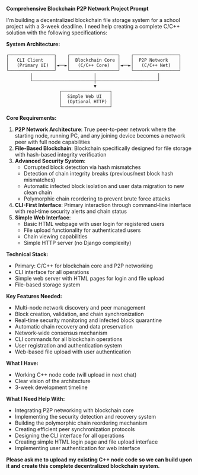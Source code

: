 **Comprehensive Blockchain P2P Network Project Prompt**

I'm building a decentralized blockchain file storage system for a school project with a 3-week deadline. I need help creating a complete C/C++ solution with the following specifications:

**System Architecture:**
```
┌─────────────────┐    ┌──────────────────┐    ┌─────────────────┐
│   CLI Client    │    │  Blockchain Core │    │  P2P Network    │
│   (Primary UI)  │◄──►│   (C/C++ Core)   │◄──►│   (C/C++ Net)   │
└─────────────────┘    └──────────────────┘    └─────────────────┘
         │                       │                       │
         └───────────────────────┼───────────────────────┘
                                 ▼
                    ┌──────────────────┐
                    │  Simple Web UI   │
                    │  (Optional HTTP) │
                    └──────────────────┘
```

**Core Requirements:**
1. **P2P Network Architecture**: True peer-to-peer network where the starting node, running PC, and any joining device becomes a network peer with full node capabilities
2. **File-Based Blockchain**: Blockchain specifically designed for file storage with hash-based integrity verification
3. **Advanced Security System**: 
   - Corrupted block detection via hash mismatches
   - Detection of chain integrity breaks (previous/next block hash mismatches)
   - Automatic infected block isolation and user data migration to new clean chain
   - Polymorphic chain reordering to prevent brute force attacks
4. **CLI-First Interface**: Primary interaction through command-line interface with real-time security alerts and chain status
5. **Simple Web Interface**: 
   - Basic HTML webpage with user login for registered users
   - File upload functionality for authenticated users
   - Chain viewing capabilities
   - Simple HTTP server (no Django complexity)

**Technical Stack:**
- Primary: C/C++ for blockchain core and P2P networking
- CLI interface for all operations
- Simple web server with HTML pages for login and file upload
- File-based storage system

**Key Features Needed:**
- Multi-node network discovery and peer management
- Block creation, validation, and chain synchronization
- Real-time security monitoring and infected block quarantine
- Automatic chain recovery and data preservation
- Network-wide consensus mechanism
- CLI commands for all blockchain operations
- User registration and authentication system
- Web-based file upload with user authentication

**What I Have:**
- Working C++ node code (will upload in next chat)
- Clear vision of the architecture
- 3-week development timeline

**What I Need Help With:**
- Integrating P2P networking with blockchain core
- Implementing the security detection and recovery system
- Building the polymorphic chain reordering mechanism
- Creating efficient peer synchronization protocols
- Designing the CLI interface for all operations
- Creating simple HTML login page and file upload interface
- Implementing user authentication for web interface

**Please ask me to upload my existing C++ node code so we can build upon it and create this complete decentralized blockchain system.**

